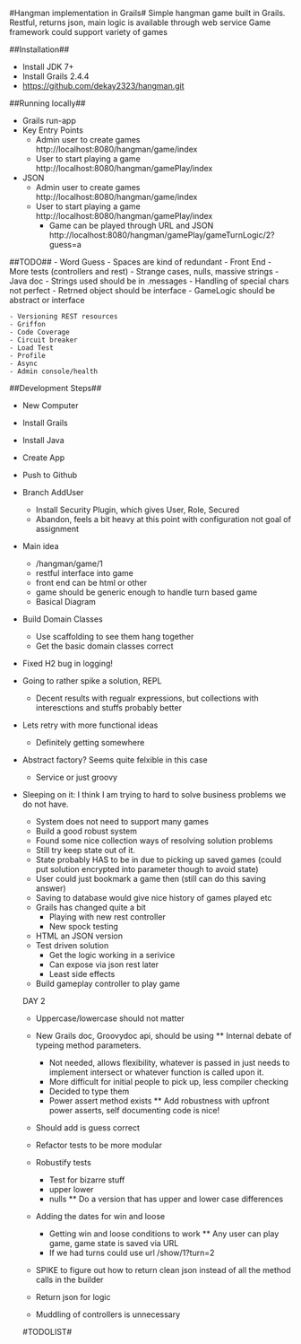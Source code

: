 #Hangman implementation in Grails#
Simple hangman game built in Grails.
Restful, returns json, main logic is available through web service
Game framework could support variety of games

##Installation##
- Install JDK 7+
- Install Grails 2.4.4
- https://github.com/dekay2323/hangman.git

##Running locally##
- Grails run-app
- Key Entry Points
  - Admin user to create games http://localhost:8080/hangman/game/index
  - User to start playing a game http://localhost:8080/hangman/gamePlay/index
- JSON
  - Admin user to create games http://localhost:8080/hangman/game/index
  - User to start playing a game http://localhost:8080/hangman/gamePlay/index
    - Game can be played through URL and JSON http://localhost:8080/hangman/gamePlay/gameTurnLogic/2?guess=a

##TODO##
	- Word Guess
	- Spaces are kind of redundant
	- Front End
	- More tests (controllers and rest)
		- Strange cases, nulls, massive strings
	- Java doc
	- Strings used should be in .messages
	- Handling of special chars not perfect
	- Retrned object should be interface
	- GameLogic should be abstract or interface

	- Versioning REST resources
	- Griffon
	- Code Coverage
	- Circuit breaker
	- Load Test
	- Profile
	- Async
	- Admin console/health



##Development Steps##
- New Computer
- Install Grails
- Install Java
- Create App
- Push to Github
- Branch AddUser
  - Install Security Plugin, which gives User, Role, Secured
  - Abandon, feels a bit heavy at this point with configuration not goal of assignment
 - Main idea
   - /hangman/game/1
   - restful interface into game
   - front end can be html or other
   - game should be generic enough to handle turn based game
   - Basical Diagram
- Build Domain Classes
	- Use scaffolding to see them hang together
	- Get the basic domain classes correct
- Fixed H2 bug in logging!
- Going to rather spike a solution, REPL
	- Decent results with regualr expressions, but collections with interesctions and stuffs probably better
- Lets retry with more functional ideas
	- Definitely getting somewhere
- Abstract factory? Seems quite felxible in this case
	- Service or just groovy
- Sleeping on it: I think I am trying to hard to solve business problems we do not have.
	- System does not need to support many games
	- Build a good robust system
	- Found some nice collection ways of resolving solution problems
	- Still try keep state out of it.
	- State probably HAS to be in due to picking up saved games (could put solution encrypted into parameter though to avoid state)
	- User could just bookmark a game then (still can do this saving answer)
	- Saving to database would give nice history of games played etc
	- Grails has changed quite a bit
		- Playing with new rest controller
		- New spock testing
	- HTML an JSON version
	- Test driven solution
		- Get the logic working in a serivice
		- Can expose via json rest later
		- Least side effects
	- Build gameplay controller to play game


	DAY 2
	- Uppercase/lowercase should not matter
	- New Grails doc, Groovydoc api, should be using
	** Internal debate of typeing method parameters.
		- Not needed, allows flexibility, whatever is passed in just needs to implement intersect or whatever function is called upon it.
		- More difficult for initial people to pick up, less compiler checking
		- Decided to type them
		- Power assert method exists
	** Add robustness with upfront power asserts, self documenting code is nice!
	- Should add is guess correct
	- Refactor tests to be more modular

	- Robustify tests
		- Test for bizarre stuff
		- upper lower
		- nulls
	** Do a version that has upper and lower case differences
	- Adding the dates for win and loose
		- Getting win and loose conditions to work
	** Any user can play game, game state is saved via URL
		- If we had turns could use url
		/show/1?turn=2
	- SPIKE to figure out how to return clean json instead of all the method calls in the builder
	- Return json for logic
	- Muddling of controllers is unnecessary



	#TODOLIST#
